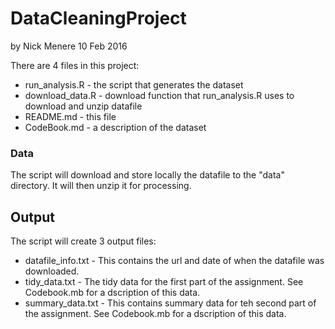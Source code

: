 DataCleaningProject
===================
by Nick Menere 10 Feb 2016

There are 4 files in this project:

* run\_analysis.R - the script that generates the dataset
* download\_data.R - download function that run\_analysis.R uses to download and unzip datafile
* README.md - this file
* CodeBook.md - a description of the dataset

### Data
The script will download and store locally the datafile to the "data" directory. It will then unzip it for processing.

## Output
The script will create 3 output files:

* datafile\_info.txt - This contains the url and date of when the datafile was downloaded.
* tidy\_data.txt - The tidy data for the first part of the assignment.  See Codebook.mb for a dscription of this data.
* summary\_data.txt - This contains summary data for teh second part of the assignment. See Codebook.mb for a dscription of this data.